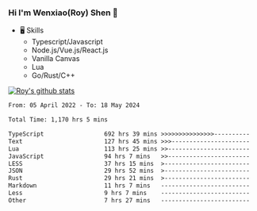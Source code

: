 ### Hi I'm Wenxiao(Roy) Shen 👋
- 🖥 Skills
  - Typescript/Javascript
  - Node.js/Vue.js/React.js
  - Vanilla Canvas
  - Lua
  - Go/Rust/C++

[![Roy's github stats](https://github-readme-stats.vercel.app/api?username=RoyShen12&show_icons=true&theme=radical&hide=prs,contribs)](https://github.com/anuraghazra/github-readme-stats)
<!--START_SECTION:waka-->

```txt
From: 05 April 2022 - To: 18 May 2024

Total Time: 1,170 hrs 5 mins

TypeScript                 692 hrs 39 mins >>>>>>>>>>>>>>>----------   58.82 %
Text                       127 hrs 45 mins >>>----------------------   10.85 %
Lua                        113 hrs 25 mins >>-----------------------   09.63 %
JavaScript                 94 hrs 7 mins   >>-----------------------   07.99 %
LESS                       37 hrs 15 mins  >------------------------   03.16 %
JSON                       29 hrs 52 mins  >------------------------   02.54 %
Rust                       29 hrs 21 mins  >------------------------   02.49 %
Markdown                   11 hrs 7 mins   -------------------------   00.95 %
Less                       9 hrs 7 mins    -------------------------   00.78 %
Other                      7 hrs 27 mins   -------------------------   00.63 %
```

<!--END_SECTION:waka-->
